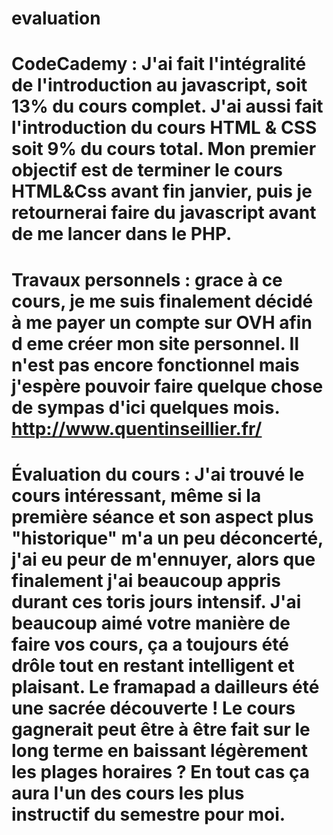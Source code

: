 evaluation
==========

CodeCademy : J'ai fait l'intégralité de l'introduction au javascript, soit 13% du cours complet. J'ai aussi fait l'introduction du cours HTML & CSS soit 9% du cours total.
Mon premier objectif est de terminer le cours HTML&Css avant fin janvier, puis je retournerai faire du javascript avant de me lancer dans le PHP.
=========

Travaux personnels : grace à ce cours, je me suis finalement décidé à me payer un compte sur OVH afin d eme créer mon site personnel. Il n'est pas encore fonctionnel mais j'espère pouvoir faire quelque chose de sympas d'ici quelques mois. 
http://www.quentinseillier.fr/
=========

Évaluation du cours : J'ai trouvé le cours intéressant, même si la première séance et son aspect plus "historique" m'a un peu déconcerté, j'ai eu peur de m'ennuyer, alors que finalement j'ai beaucoup appris durant ces toris jours intensif.
J'ai beaucoup aimé votre manière de faire vos cours, ça a toujours été drôle tout en restant intelligent et plaisant. 
Le framapad a dailleurs été une sacrée découverte ! 
Le cours gagnerait peut être à être fait sur le long terme en baissant légèrement les plages horaires ? 
En tout cas ça aura l'un des cours les plus instructif du semestre pour moi.
=========